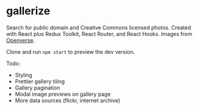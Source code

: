 # gallerize

Search for public domain and Creative Commons licensed photos. Created with React plus Redux Toolkit, React Router, and React Hooks. Images from [Openverse](https://wordpress.org/openverse/).

Clone and run `npm start` to preview the dev version.

Todo:

- Styling
- Prettier gallery tiling
- Gallery pagination
- Modal image previews on gallery page
- More data sources (flickr, internet archive)
